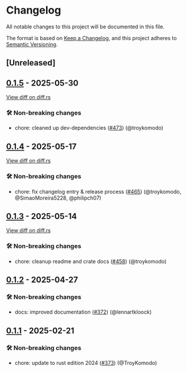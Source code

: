 # Changelog

<!--
This file is automatically generated by our release process.
DO NOT edit it directly.
If you want to add a change log entry for this package,
please create a new file in /changes.d/<pr-number>.toml
Refer to the [README.md](/changes.d/README.md) for more information.
-->

All notable changes to this project will be documented in this file.

The format is based on [Keep a Changelog](https://keepachangelog.com/en/1.0.0/),
and this project adheres to [Semantic Versioning](https://semver.org/spec/v2.0.0.html).

## [Unreleased]

## [0.1.5](https://github.com/ScuffleCloud/scuffle/releases/tag/scuffle-context-v0.1.5) - 2025-05-30

[View diff on diff.rs](https://diff.rs/scuffle-context/0.1.4/scuffle-context/0.1.5/Cargo.toml)

### 🛠️ Non-breaking changes

- chore: cleaned up dev-dependencies ([#473](https://github.com/scufflecloud/scuffle/pull/473)) (@troykomodo)

## [0.1.4](https://github.com/ScuffleCloud/scuffle/releases/tag/scuffle-context-v0.1.4) - 2025-05-17

[View diff on diff.rs](https://diff.rs/scuffle-context/0.1.3/scuffle-context/0.1.4/Cargo.toml)

### 🛠️ Non-breaking changes

- chore: fix changelog entry & release process ([#465](https://github.com/scufflecloud/scuffle/pull/465)) (@troykomodo, @SimaoMoreira5228, @philipch07)

## [0.1.3](https://github.com/ScuffleCloud/scuffle/releases/tag/scuffle-context-v0.1.3) - 2025-05-14

[View diff on diff.rs](https://diff.rs/scuffle-context/0.1.2/scuffle-context/0.1.3/Cargo.toml)

### 🛠️ Non-breaking changes

- chore: cleanup readme and crate docs ([#458](https://github.com/scufflecloud/scuffle/pull/458)) (@troykomodo)

## [0.1.2](https://github.com/ScuffleCloud/scuffle/releases/tag/scuffle-context-v0.1.2) - 2025-04-27

### 🛠️ Non-breaking changes

- docs: improved documentation ([#372](https://github.com/scufflecloud/scuffle/pull/372)) (@lennartkloock)

## [0.1.1](https://github.com/ScuffleCloud/scuffle/releases/tag/scuffle-context-v0.1.1) - 2025-02-21

### 🛠️ Non-breaking changes

- chore: update to rust edition 2024 ([#373](https://github.com/scufflecloud/scuffle/pull/373)) (@TroyKomodo)
